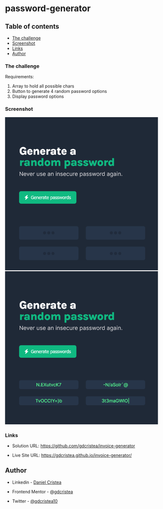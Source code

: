 # password-generator
 
## Table of contents

  - [The challenge](#the-challenge)
  - [Screenshot](#screenshot)
  - [Links](#links)
  - [Author](#author)

### The challenge

Requirements:
1. Array to hold all possible chars
2. Button to generate 4 random password options
3. Display password options

### Screenshot

![](screenshot/screenshot1.png)
![](screenshot/screenshot2.png)

### Links

- Solution URL: https://github.com/gdcristea/invoice-generator

- Live Site URL: https://gdcristea.github.io/invoice-generator/

## Author

- Linkedin - [Daniel Cristea](https://www.linkedin.com/in/daniel-cristea-629069191/)

- Frontend Mentor - [@gdcristea](https://www.frontendmentor.io/profile/gdcristea)

- Twitter - [@gdcristea10](https://twitter.com/gdcristea10)